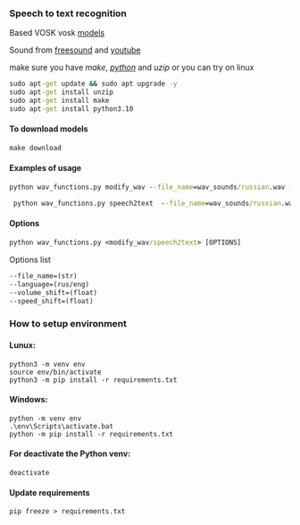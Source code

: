### Speech to text recognition

Based VOSK vosk [models](https://alphacephei.com/vosk/models)

Sound from [freesound](https://freesound.org/people/balloonhead/sounds/362501/) and [youtube](https://www.youtube.com/watch?v=VI1bR9fj6cs)


make sure you have *make*, [*python*](runtime.txt) and *uzip*
or you can try on linux

```cmd
sudo apt-get update && sudo apt upgrade -y
sudo apt-get install unzip
sudo apt-get install make
sudo apt-get install python3.10
```

#### To download models
```cmd
make download
```

#### Examples of usage
```cmd
python wav_functions.py modify_wav --file_name=wav_sounds/russian.wav --volume_shift=10 --speed_shift=2
```
```cmd
 python wav_functions.py speech2text  --file_name=wav_sounds/russian.wav --language=rus
```


#### Options
```cmd
python wav_functions.py <modify_wav/speech2text> [OPTIONS]
```
Options list
```cmd
--file_name=(str)
--language=(rus/eng)
--volume_shift=(float)
--speed_shift=(float)
```

### How to setup environment 
#### Lunux:
    python3 -m venv env
    source env/bin/activate
    python3 -m pip install -r requirements.txt
#### Windows:
    python -m venv env
    .\env\Scripts\activate.bat
    python -m pip install -r requirements.txt
#### For deactivate the Python venv:
    deactivate
#### Update requirements
    pip freeze > requirements.txt
